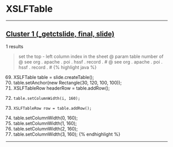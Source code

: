 # XSLFTable

***

## [Cluster 1 (_getctslide, final, slide)](./1)
1 results
> set the top - left column index in the sheet @ param table number of @ see org . apache . poi . hssf . record . # @ see org . apache . poi . hssf . record . # 
{% highlight java %}
69. XSLFTable table = slide.createTable();
70. table.setAnchor(new Rectangle(30, 120, 100, 100));
72. XSLFTableRow headerRow = table.addRow();
90.     table.setColumnWidth(i, 160);
95.     XSLFTableRow row = table.addRow();
124. table.setColumnWidth(0, 160);
125. table.setColumnWidth(1, 160);
126. table.setColumnWidth(2, 160);
127. table.setColumnWidth(3, 160);
{% endhighlight %}

***

